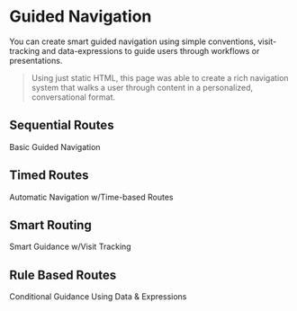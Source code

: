 # Guided Navigation

You can create smart guided navigation using simple conventions, visit-tracking and data-expressions to guide users through workflows or presentations.

> Using just static HTML, this page was able to create a rich navigation system that walks a user through content in a personalized, conversational format.

## Sequential Routes

<ion-item>
  <ion-icon slot="start" name="trail-sign-outline"></ion-icon>
  <x-link href="/navigation/guided/sequential">
    Basic Guided Navigation
  </x-link>
</ion-item>

## Timed Routes

<ion-item>
  <ion-icon slot="start" name="business-outline"></ion-icon>
  <x-link href="/navigation/guided/timed">
    Automatic Navigation w/Time-based Routes
  </x-link>
</ion-item>

## Smart Routing

<ion-item>
  <ion-icon slot="start" name="code-download-outline"></ion-icon>
  <x-link href="/navigation/guided/visited">
    Smart Guidance w/Visit Tracking
  </x-link>
</ion-item>

## Rule Based Routes

<ion-item>
  <ion-icon slot="start" name="code-download-outline"></ion-icon>
  <x-link href="/navigation/guided/rules">
     Conditional Guidance Using Data & Expressions
  </x-link>
</ion-item>


